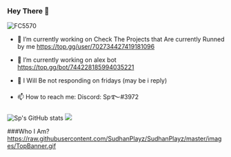 ### Hey There 👋
<p align="left"> <img src="https://komarev.com/ghpvc/?username=FC5570" alt="FC5570" /> </p>

- 🔭 I’m currently working on Check The Projects that Are currently Runned by me https://top.gg/user/702734427419181096

- 🌱 I’m currently working on alex bot https://top.gg/bot/744228185994035221

- 💬 I Will Be  not responding on fridays (may be i reply)

- 📫 How to reach me: Discord: Sp࿐#3972


![Sp's GitHub stats](https://github-readme-stats.vercel.app/api?username=sp-sketch&show_icons=true&theme=radical)
<img src="https://github-readme-stats.vercel.app/api/top-langs/?username=FC5570&layout=compact&theme=radical">

###Who I Am?
https://raw.githubusercontent.com/SudhanPlayz/SudhanPlayz/master/images/TopBanner.gif
